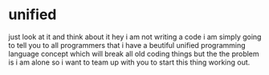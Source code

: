 # unified
just look at it and think about it 
hey i am not writing a code i am simply going to tell you to all programmers that i have a beutiful unified programming language concept which will break all old coding things 
but the the problem is i am alone so i want to team up with you to start this thing working out.
